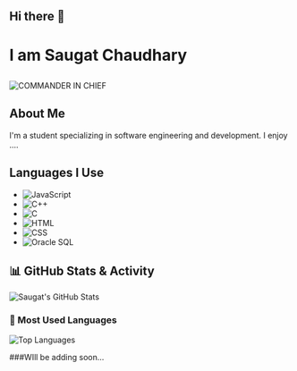 ## Hi there 👋

<!--
**Saugat-Chaudhary/Saugat-Chaudhary** is a ✨ _special_ ✨ repository because its `README.md` (this file) appears on your GitHub profile.

Here are some ideas to get you started:

- 🔭 I’m currently working on ...
- 🌱 I’m currently learning ...
- 👯 I’m looking to collaborate on ...
- 🤔 I’m looking for help with ...
- 💬 Ask me about ...
- 📫 How to reach me: ...
- 😄 Pronouns: ...
- ⚡ Fun fact: ...
-->
# I am Saugat Chaudhary
##
![COMMANDER IN CHIEF](https://img.shields.io/badge/Commander%20in%20Chief-⭐⭐⭐⭐⭐-00599C?style=flat&logo=star&logoColor=FFD700)


## About Me
I'm a student specializing in software engineering and development. I enjoy ....

## Languages I Use
- ![JavaScript](https://img.shields.io/badge/JavaScript-yellow?style=for-the-badge&logo=javascript&logoColor=white)
- ![C++](https://img.shields.io/badge/C%2B%2B-00599C?style=for-the-badge&logo=cplusplus&logoColor=white)
- ![C](https://img.shields.io/badge/C-00599C?style=for-the-badge&logo=c&logoColor=white)
- ![HTML](https://img.shields.io/badge/HTML-E34F26?style=for-the-badge&logo=html5&logoColor=white)
- ![CSS](https://img.shields.io/badge/CSS-1572B6?style=for-the-badge&logo=css3&logoColor=white)
- ![Oracle SQL](https://img.shields.io/badge/Oracle%20SQL-F80000?style=for-the-badge&logo=oracle&logoColor=white)

## 📊 GitHub Stats & Activity
![Saugat's GitHub Stats](https://github-readme-stats.vercel.app/api?username=Saugat-Chaudhary&show_icons=true&count_private=true&hide_title=true&theme=radical&hide=prs,issues&include_all_commits=true)

### 🌱 Most Used Languages
![Top Languages](https://github-readme-stats.vercel.app/api/top-langs/?username=Saugat-Chaudhary&layout=compact&theme=radical)

###WIll be adding soon...





